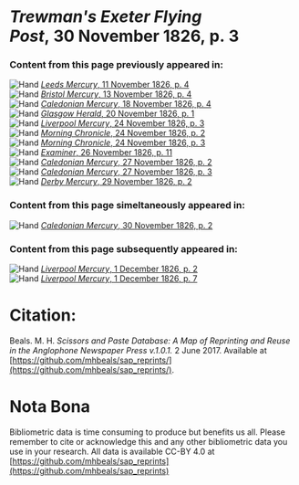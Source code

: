 # *Trewman's Exeter Flying Post*, 30 November 1826, p. 3  
  
### Content from this page previously appeared in:  
![Hand](http://scissorsandpaste.net/wp-content/uploads/2017/06/smallhandpointer.png) [*Leeds Mercury*, 11 November 1826, p. 4](https://mhbeals.github.io/sap_html/Leeds-Mercury/Leeds-Mercury-11-November-1826-p-4)  
![Hand](http://scissorsandpaste.net/wp-content/uploads/2017/06/smallhandpointer.png) [*Bristol Mercury*, 13 November 1826, p. 4](https://mhbeals.github.io/sap_html/Bristol-Mercury/Bristol-Mercury-13-November-1826-p-4)  
![Hand](http://scissorsandpaste.net/wp-content/uploads/2017/06/smallhandpointer.png) [*Caledonian Mercury*, 18 November 1826, p. 4](https://mhbeals.github.io/sap_html/Caledonian-Mercury/Caledonian-Mercury-18-November-1826-p-4)  
![Hand](http://scissorsandpaste.net/wp-content/uploads/2017/06/smallhandpointer.png) [*Glasgow Herald*, 20 November 1826, p. 1](https://mhbeals.github.io/sap_html/Glasgow-Herald/Glasgow-Herald-20-November-1826-p-1)  
![Hand](http://scissorsandpaste.net/wp-content/uploads/2017/06/smallhandpointer.png) [*Liverpool Mercury*, 24 November 1826, p. 3](https://mhbeals.github.io/sap_html/Liverpool-Mercury/Liverpool-Mercury-24-November-1826-p-3)  
![Hand](http://scissorsandpaste.net/wp-content/uploads/2017/06/smallhandpointer.png) [*Morning Chronicle*, 24 November 1826, p. 2](https://mhbeals.github.io/sap_html/Morning-Chronicle/Morning-Chronicle-24-November-1826-p-2)  
![Hand](http://scissorsandpaste.net/wp-content/uploads/2017/06/smallhandpointer.png) [*Morning Chronicle*, 24 November 1826, p. 3](https://mhbeals.github.io/sap_html/Morning-Chronicle/Morning-Chronicle-24-November-1826-p-3)  
![Hand](http://scissorsandpaste.net/wp-content/uploads/2017/06/smallhandpointer.png) [*Examiner*, 26 November 1826, p. 11](https://mhbeals.github.io/sap_html/Examiner/Examiner-26-November-1826-p-11)  
![Hand](http://scissorsandpaste.net/wp-content/uploads/2017/06/smallhandpointer.png) [*Caledonian Mercury*, 27 November 1826, p. 2](https://mhbeals.github.io/sap_html/Caledonian-Mercury/Caledonian-Mercury-27-November-1826-p-2)  
![Hand](http://scissorsandpaste.net/wp-content/uploads/2017/06/smallhandpointer.png) [*Caledonian Mercury*, 27 November 1826, p. 3](https://mhbeals.github.io/sap_html/Caledonian-Mercury/Caledonian-Mercury-27-November-1826-p-3)  
![Hand](http://scissorsandpaste.net/wp-content/uploads/2017/06/smallhandpointer.png) [*Derby Mercury*, 29 November 1826, p. 2](https://mhbeals.github.io/sap_html/Derby-Mercury/Derby-Mercury-29-November-1826-p-2)  
  
### Content from this page simeltaneously appeared in:  
![Hand](http://scissorsandpaste.net/wp-content/uploads/2017/06/smallhandpointer.png) [*Caledonian Mercury*, 30 November 1826, p. 2](https://mhbeals.github.io/sap_html/Caledonian-Mercury/Caledonian-Mercury-30-November-1826-p-2)  
  
### Content from this page subsequently appeared in:  
![Hand](http://scissorsandpaste.net/wp-content/uploads/2017/06/smallhandpointer.png) [*Liverpool Mercury*, 1 December 1826, p. 2](https://mhbeals.github.io/sap_html/Liverpool-Mercury/Liverpool-Mercury-1-December-1826-p-2)  
![Hand](http://scissorsandpaste.net/wp-content/uploads/2017/06/smallhandpointer.png) [*Liverpool Mercury*, 1 December 1826, p. 7](https://mhbeals.github.io/sap_html/Liverpool-Mercury/Liverpool-Mercury-1-December-1826-p-7)  


# Citation: 

Beals. M. H. *Scissors and Paste Database: A Map of Reprinting and Reuse in the Anglophone Newspaper Press v.1.0.1.* 2 June 2017. Available at [https://github.com/mhbeals/sap_reprints/](https://github.com/mhbeals/sap_reprints/). 

# Nota Bona

Bibliometric data is time consuming to produce but benefits us all. Please remember to cite or acknowledge this and any other bibliometric data you use in your research. All data is available CC-BY 4.0 at [https://github.com/mhbeals/sap_reprints](https://github.com/mhbeals/sap_reprints)